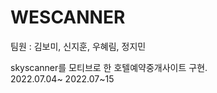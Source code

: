 # WESCANNER

팀원 : 김보미, 신지훈, 우혜림, 정지민 <br>

skyscanner를 모티브로 한 호텔예약중개사이트 구현. <br>
2022.07.04~ 2022.07~15
